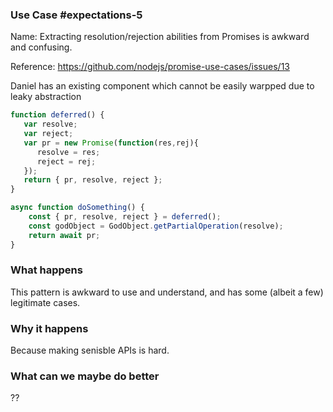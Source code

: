 ### Use Case #expectations-5

Name: Extracting resolution/rejection abilities from Promises is awkward and confusing.

Reference: https://github.com/nodejs/promise-use-cases/issues/13

Daniel has an existing component which cannot be easily warpped due to leaky abstraction 

```js
function deferred() {
   var resolve;
   var reject;
   var pr = new Promise(function(res,rej){
      resolve = res;
      reject = rej;
   });
   return { pr, resolve, reject };
}

async function doSomething() {
    const { pr, resolve, reject } = deferred();
    const godObject = GodObject.getPartialOperation(resolve);
    return await pr;
}
```

### What happens
This pattern is awkward to use and understand, and has some (albeit a few) legitimate cases.

### Why it happens
Because making senisble APIs is hard.

### What can we maybe do better
??
